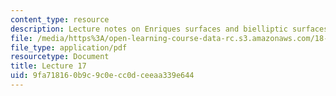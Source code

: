 ```yaml
---
content_type: resource
description: Lecture notes on Enriques surfaces and bielliptic surfaces.
file: /media/https%3A/open-learning-course-data-rc.s3.amazonaws.com/18-727-topics-in-algebraic-geometry-algebraic-surfaces-spring-2008/9fa718160b9c9c0ecc0dceeaa339e644_lect17.pdf
file_type: application/pdf
resourcetype: Document
title: Lecture 17
uid: 9fa71816-0b9c-9c0e-cc0d-ceeaa339e644
---
```

